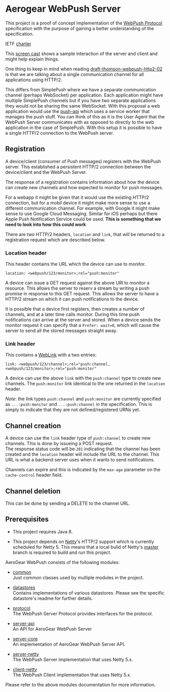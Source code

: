 # Aerogear WebPush Server 
This project is a proof of concept implementation of the 
[WebPush Protocol](http://tools.ietf.org/html/draft-thomson-webpush-http2-02) specification with the purpose of gaining
a better understanding of the specification.

IETF [charter](https://datatracker.ietf.org/wg/webpush/charter)


This [screen cast](https://drive.google.com/file/d/0B2E1HZ1JnrJfYW90eVBTaGkzSkU/view?usp=sharing) shows a sample 
interaction of the server and client and might help explain things.


One thing to keep in mind when reading [draft-thomson-webpush-http2-02](https://tools.ietf.org/html/draft-thomson-webpush-http2-02) 
is that we are talking about a single communication channel for all applications using HTTP/2.   

This differs from SimplePush where we have a separate communication channel (perhaps WebSocket) per application. Each 
application might have multiple SimplePush channels but if you have two separate applications they would not be sharing 
the same WebSocket. 
With this proposal a web application would use the [push-api](https://w3c.github.io/push-api/index.html)  which uses 
a service worker that manages the push stuff. You can think of this as it is the User Agent that the WebPush Server 
communicates with as opposed to directly to the web application in the case of SimplePush.
With this setup it is possible to have a single HTTP/2 connection to the WebPush server. 

## Registration
A device/client (consumer of Push messages) registers with the WebPush server. This established a persistent HTTP/2 
connection between the device/client and the WebPush Server.  

The response of a registration contains information about how the device can create new channels and how expected to 
monitor for push messages.   

For a webapp it might be given that it would use the existing HTTP/2 connection, but for a mobil device it might make 
more sense to use a different communication channel. For example, with Google it might make sense to use 
Google Cloud Messaging. Similar for iOS perhaps but there Apple Push Notification Service could be used.  __This is 
something that we need to look into how this could work__

There are two HTTP/2 headers, ```location``` and ```link```, that will be returned to a registration request which are described below.

### Location header
This header contains the URL which the device can use to monitor. 

    location: <webpush/123/monitor>;rel="push:monitor"

A device can issue a GET request against the above URl to monitor a resource. This allows the server to reserv a 
stream by writing a push promise in response to this GET request. This allows the server to have a HTTP/2 stream
on which it can push notifications to the device.  

It is possible that a device first registers, then creates a number of channels, and at a later time calls monitor. 
During this time push notifications can arrive at the server and stored. When a device sends the monitor request it can
specify that a ```Prefer: wait=0```, which will cause the server to send all the stored messages straight away.

### Link header
This contains a [WebLink](https://tools.ietf.org/html/rfc5988) with a two entries:

    link: <webpush/123/channel>;rel="push:channel,<webpush/123/monitor>;rel="push:monitor"

A device can use the above ```link``` with the ```push:channel``` type to create new channels. The ```push:monitor```
link identical to the one returned in the ```location``` header.
    
_Note_: the link types ```push:channel``` and ```push:monitor``` are currently specified as ```...:push:monitor``` and
```...:push:channel``` in the specification. This is simply to indicate that they are not defined/registered URNs yet.

## Channel creation
A device can use the ```link``` header type of ```push:channel``` to create new channels. This is done
by issueing a POST request.   
The response status code will be ```201``` indicating that the channel has been created
and the ```location``` header will include the URL to the channel. This URL is what a backend server uses when it 
wants to send notifications.

Channels can expire and this is indicated by the ```max-age``` parameter on the ```cache-control``` header field.


## Channel deletion
This can be done by sending a DELETE to the channel URL.

    
## Prerequisites 
* This project requires Java 8.

* This project depends on [Netty](http://netty.io/)'s HTTP/2 support which is currently scheduled for Netty 5. 
This means that a local bulid of Netty's [master](https://github.com/netty/netty) branch is required to build 
and run this project.


AeroGear WebPush consists of the following modules:

* [common](./common)  
Just common classes used by multiple modules in the project.

* [datastores](./datastores)  
Contains implementations of various datastores. Please see the specific datastore's readme for further details.

* [protocol](./protocol)  
The WebPush Server Protocol provides interfaces for the protocol.

* [server-api](./server-api)  
An API for AeroGear WebPush Server

* [server-core](./server-core)  
An implementation of AeroGear WebPush Server API.

* [server-netty](./server-netty)  
The WebPush Server implementation that uses Netty 5.x.

* [client-netty](./client-netty)  
The WebPush Client implementation that uses Netty 5.x.

Please refer to the above modules documentation for more information.
